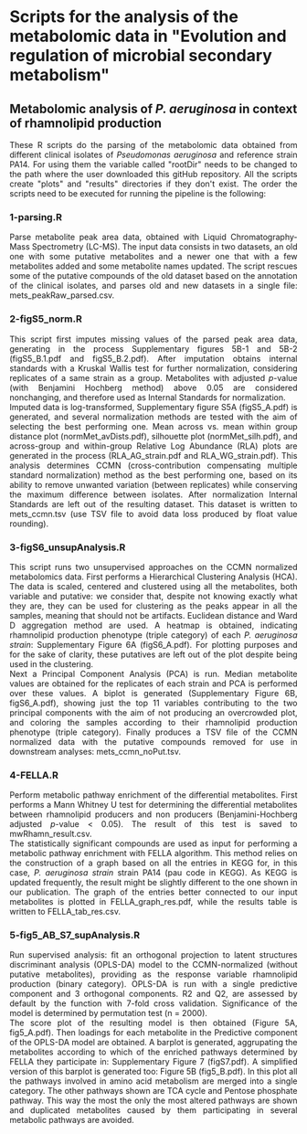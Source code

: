 <h1>Scripts for the analysis of the metabolomic data in "Evolution and regulation of microbial secondary metabolism"</h1>
<h2>Metabolomic analysis of <em>P. aeruginosa</em> in context of rhamnolipid production</h2>
<div style="text-align: justify">These R scripts do the parsing of the metabolomic data obtained from different clinical isolates of <em>Pseudomonas aeruginosa</em> and reference strain PA14. For using them the variable called "rootDir" needs to be changed to the path where the user downloaded this gitHub repository. All the scripts create "plots" and "results" directories if they don't exist. The order the scripts need to be executed for running the pipeline is the following: <br>
<h3>1-parsing.R</h3>
Parse metabolite peak area data, obtained with Liquid Chromatography-Mass Spectrometry (LC-MS). The input data consists in two datasets, an old one with some putative metabolites and a newer one that with a few metabolites added and some metabolite names updated. The script rescues some of the putative compounds of the old dataset based on the annotation of the clinical isolates, and parses old and new datasets in a single file: mets_peakRaw_parsed.csv.
<h3>2-figS5_norm.R</h3>
This script first imputes missing values of the parsed peak area data, generating in the process Supplementary figures 5B-1 and 5B-2 (figS5_B.1.pdf and figS5_B.2.pdf). After imputation obtains internal standards with a Kruskal Wallis test for further normalization, considering replicates of a same strain as a group. Metabolites with adjusted <em>p-</em>value (with Benjamini Hochberg method) above 0.05 are considered nonchanging, and therefore used as Internal Standards for normalization. <br>Imputed data is log-transformed, Supplementary figure S5A (figS5_A.pdf) is generated, and several normalization methods are tested with the aim of selecting the best performing one. Mean across vs. mean within group distance plot (normMet_avDists.pdf), silhouette plot (normMet_silh.pdf), and across-group and within-group Relative Log Abundance (RLA) plots are generated in the process (RLA_AG_strain.pdf and RLA_WG_strain.pdf). This analysis determines CCMN (cross-contribution compensating multiple standard normalization) method as the best performing one, based on its ability to remove unwanted variation (between replicates) while conserving the maximum difference between isolates. After normalization Internal Standards are left out of the resulting dataset. This dataset is written to mets_ccmn.tsv (use TSV file to avoid data loss produced by float value rounding). 
<h3>3-figS6_unsupAnalysis.R</h3>
This script runs two unsupervised approaches on the CCMN normalized metabolomics data. First performs a Hierarchical Clustering Analysis (HCA). The data is scaled, centered and clustered using all the metabolites, both variable and putative: we consider that, despite not knowing exactly what they are, they can be used for clustering as the peaks appear in all the samples, meaning that should not be artifacts. Euclidean distance and Ward D aggregation method are used. A heatmap is obtained, indicating rhamnolipid production phenotype (triple category) of each <em>P. aeruginosa strain</em>: Supplementary Figure 6A (figS6_A.pdf). For plotting purposes and for the sake of clarity, these putatives are left out of the plot despite being used in the clustering.<br>
Next a Principal Component Analysis (PCA) is run. Median metabolite values are obtained for the replicates of each strain and PCA is performed over these values. A biplot is generated (Supplementary Figure 6B, figS6_A.pdf), showing just the top 11 variables contributing to the two principal components with the aim of not producing an overcrowded plot, and coloring the samples according to their rhamnolipid production phenotype (triple category). Finally produces a TSV file of the CCMN normalized data with the putative compounds removed for use in downstream analyses: mets_ccmn_noPut.tsv.
<h3>4-FELLA.R</h3>
Perform metabolic pathway enrichment of the differential metabolites. First performs a Mann Whitney U test for determining the differential metabolites between rhamnolipid producers and non producers (Benjamini-Hochberg adjusted <em>p-</em>value < 0.05). The result of this test is saved to mwRhamn_result.csv. <br>
The statistically significant compounds are used as input for performing a metabolic pathway enrichment with FELLA algorithm. This method relies on the construction of a graph based on all the entries in KEGG for, in this case, <em>P. aeruginosa strain</em> strain PA14 (pau code in KEGG). As KEGG is updated frequently, the result might be slightly different to the one shown in our publication. The graph of the entries better connected to our input metabolites is plotted in FELLA_graph_res.pdf, while the results table is written to FELLA_tab_res.csv.
<h3>5-fig5_AB_S7_supAnalysis.R</h3>
Run supervised analysis: fit an orthogonal projection to latent structures discriminant analysis (OPLS-DA) model to the CCMN-normalized (without putative metabolites), providing as the response variable rhamnolipid production (binary category). OPLS-DA is run with a single predictive component and 3 orthogonal components. R2 and Q2, are assessed by default by the function with 7-fold cross validation. Significance of the model is determined by permutation test (n = 2000).<br>
The score plot of the resulting model is then obtained (Figure 5A, fig5_A.pdf). Then loadings for each metabolite in the Predictive component of the OPLS-DA model are obtained. A barplot is generated, aggrupating the metabolites according to which of the enriched pathways determined by FELLA they participate in: Supplementary Figure 7 (figS7.pdf). A simplified version of this barplot is generated too: Figure 5B (fig5_B.pdf). In this plot all the pathways involved in amino acid metabolism are merged into a single category. The other pathways shown are TCA cycle and Pentose phosphate pathway. This way the most the only the most altered pathways are shown and duplicated metabolites caused by them participating in several metabolic pathways are avoided.<br></div>